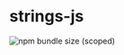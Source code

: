 # strings-js
![npm bundle size (scoped)](https://img.shields.io/bundlephobia/min/@farhan-begg/string-scripts?style=for-the-badge)